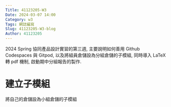 ```yaml
---
Title: 41123205-W3
Date: 2024-03-07 14:00
Category: w3
Tags: 網誌編寫
Slug: 41123205-W3-blog
Author: 41123205
---
```


2024 Spring 協同產品設計實習的第三週, 主要說明如何善用 Github Codespaces 與 Gitpod, 以及將組員倉儲設為分組倉儲的子模組, 同時導入 LaTeX 轉 pdf 機制, 啟動期中分組報告的製作.

<!-- PELICAN_END_SUMMARY -->

# 建立子模組
將自己的倉儲設為小組倉儲的子模組